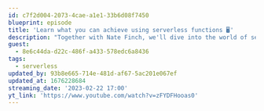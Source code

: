 ```yaml
---
id: c7f2d004-2073-4cae-a1e1-33b6d08f7450
blueprint: episode
title: 'Learn what you can achieve using serverless functions 🖥️'
description: "Together with Nate Finch, we'll dive into the world of serverless functions. We'll show a few interesting ways to make static sites more dynamic."
guest:
  - 8e6c44da-d22c-486f-a433-578edc6a8436
tags:
  - serverless
updated_by: 93b8e665-714e-481d-af67-5ac201e067ef
updated_at: 1676228684
streaming_date: '2023-02-22 17:00'
yt_link: 'https://www.youtube.com/watch?v=zFYDFHooas0'
---
```

